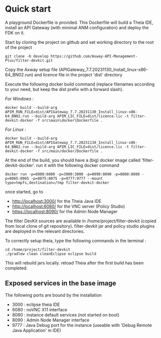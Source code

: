 # Quick start

A playground Dockerfile is provided. This Dockerfile will build a Theia IDE, install an API Gateway (with minimal ANM configuration) and deploy the FDK on it.

Start by cloning the project on github and set working directory to the root of the project

```
git clone -b develop https://github.com/Axway-API-Management-Plus/filter-devkit.git
```

Copy the Axway setup file (APIGateway_7.7.20231130_Install_linux-x86-64_BN02.run) and licence file in the project 'dist' directory

Execute the following docker build command (replace filenames according to your need, but keep the dist prefix with a forward slash).

*For Windows :*

```
docker build --build-arg APIM_RUN_FILE=dist/APIGateway_7.7.20231130_Install_linux-x86-64_BN02.run --build-arg APIM_LIC_FILE=dist/licence.lic -t filter-devkit-docker -f src\main\docker\Dockerfile .
```

*For Linux :*

```
docker build --build-arg APIM_RUN_FILE=dist/APIGateway_7.7.20231130_Install_linux-x86-64_BN02.run --build-arg APIM_LIC_FILE=dist/licence.lic -t filter-devkit-docker -f src/main/docker/Dockerfile .
```

At the end of the build, you should have a (big) docker image called 'filter-devkit-docker'. run it with the following docker command

```
docker run -p=6080:6080 -p=3000:3000 -p=8090:8090 -p=8080:8080 -p=8065:8065 -p=8075:8075 -p=9777:9777 --mount type=tmpfs,destination=/tmp filter-devkit-docker
```

once started, go to

- [http://localhost:3000/](http://localhost:3000/) for the Theia Java IDE
- [http://localhost:6080/](http://localhost:6080/) for the VNC server (Policy Studio)
- [https://localhost:8090/](http://localhost:8090/) for the Admin Node Manager

The filter DevKit sources are available in /home/project/filter-devkit (copied from local clone of git repository). filter-devkit jar and policy studio plugins are deployed in the relevant directories.

To correctly setup theia, type the following commands in the terminal :

```
cd /home/project/filter-devkit
./gradlew clean cleanEclipse eclipse build
```

This will rebuild jars locally. reload Theia after the first build has been completed.

## Exposed services in the base image

The following ports are bound by the installation
 - 3000 : eclipse theia IDE
 - 6080 : noVNC X11 interface
 - 8080 : instance default services (not started on boot)
 - 8090 : Admin Node Manager interface
 - 9777 : Java Debug port for the instance (useable with 'Debug Remote Java Application' in IDE)
